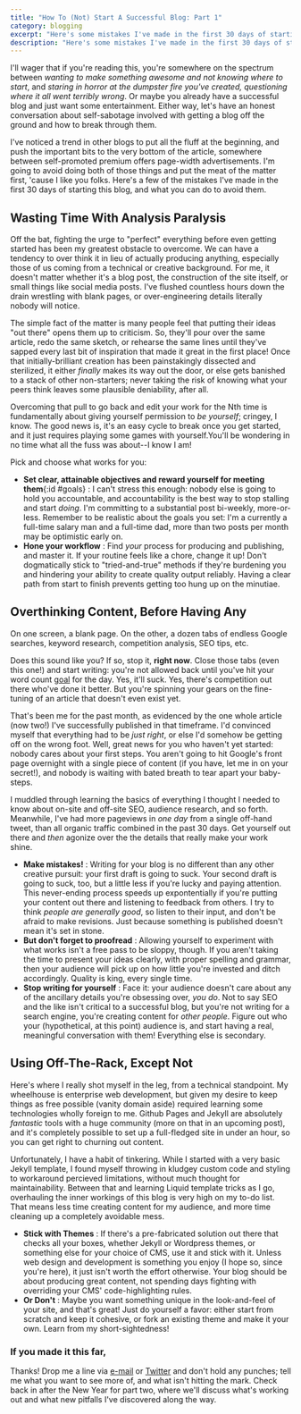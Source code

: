```yaml
---
title: "How To (Not) Start A Successful Blog: Part 1"
category: blogging
excerpt: "Here's some mistakes I've made in the first 30 days of starting this blog/hot mess, and how you can avoid them."
description: "Here's some mistakes I've made in the first 30 days of starting this blog/hot mess, and how you can avoid them."
---
```


I'll wager that if you're reading this, you're somewhere on the spectrum between *wanting to make something awesome and not knowing where to start*, and *staring in horror at the dumpster fire you've created, questioning where it all went terribly wrong*. Or maybe you already have a successful blog and just want some entertainment. Either way, let's have an honest conversation about self-sabotage involved with getting a blog off the ground and how to break through them.

I've noticed a trend in other blogs to put all the fluff at the beginning, and push the important bits to the very bottom of the article, somewhere between self-promoted premium offers page-width advertisements. I'm going to avoid doing both of those things and put the meat of the matter first, 'cause I like you folks. Here's a few of the mistakes I've made in the first 30 days of starting this blog, and what you can do to avoid them.

## Wasting Time With Analysis Paralysis
Off the bat, fighting the urge to "perfect" everything before even getting started has been my greatest obstacle to overcome. We can have a tendency to over think it in lieu of actually producing anything, especially those of us coming from a technical or creative background. For me, it doesn't matter whether it's a blog post, the construction of the site itself, or small things like social media posts. I've flushed countless hours down the drain wrestling with blank pages, or over-engineering details literally nobody will notice.

The simple fact of the matter is many people feel that putting their ideas "out there" opens them up to criticism. So, they'll pour over the same article, redo the same sketch, or rehearse the same lines until they've sapped every last bit of inspiration that made it great in the first place! Once that initially-brilliant creation has been painstakingly dissected and sterilized, it either *finally* makes its way out the door, or else gets banished to a stack of other non-starters; never taking the risk of knowing what your peers think leaves some plausible deniability, after all.

Overcoming that pull to go back and edit your work for the Nth time is fundamentally about giving yourself permission to *be yourself*; cringey, I know. The good news is, it's an easy cycle to break once you get started, and it just requires playing some games with yourself.You'll be wondering in no time what all the fuss was about--I know I am!

Pick and choose what works for you:
* **Set clear, attainable objectives and reward yourself for meeting them**{:id #goals}
  : I can't stress this enough: nobody else is going to hold you accountable, and accountability is the best way to stop stalling and start *doing*. I'm committing to a substantial post bi-weekly, more-or-less. Remember to be realistic about the goals you set: I'm a currently a full-time salary man and a full-time dad, more than two posts per month may be optimistic early on.
* **Hone your workflow**
  : Find *your* process for producing and publishing, and master it. If your routine feels like a chore, change it up! Don't dogmatically stick to "tried-and-true" methods if they're burdening you and hindering your ability to create quality output reliably. Having a clear path from start to finish prevents getting too hung up on the minutiae.

## Overthinking Content, Before Having Any
On one screen, a blank page. On the other, a dozen tabs of endless Google searches, keyword research, competition analysis, SEO tips, etc.

Does this sound like you? If so, stop it, **right now**. Close those tabs (even this one!) and start writing: you're not allowed back until you've hit your word count [goal](#goals) for the day. Yes, it'll suck. Yes, there's competition out there who've done it better. But you're spinning your gears on the fine-tuning of an article that doesn't even exist yet.

That's been me for the past month, as evidenced by the one whole article (now two!) I've successfully published in that timeframe. I'd convinced myself that everything had to be *just right*, or else I'd somehow be getting off on the wrong foot. Well, great news for you who haven't yet started: nobody cares about your first steps. You aren't going to hit Google's front page overnight with a single piece of content (if you have, let me in on your secret!), and nobody is waiting with bated breath to tear apart your baby-steps.

I muddled through learning the basics of everything I thought I needed to know about on-site and off-site SEO, audience research, and so forth. Meanwhile, I've had more pageviews in *one day* from a single off-hand tweet, than all organic traffic combined in the past 30 days. Get yourself out there and *then* agonize over the the details that really make your work shine.

* **Make mistakes!**
  : Writing for your blog is no different than any other creative pursuit: your first draft is going to suck. Your second draft is going to suck, too, but a little less if you're lucky and paying attention. This never-ending process speeds up expontentially if you're putting your content out there and listening to feedback from others. I try to think *people are generally good*, so listen to their input, and don't be afraid to make revisions. Just because something is published doesn't mean it's set in stone.
* **But don't forget to proofread**
  : Allowing yourself to experiment with what works isn't a free pass to be sloppy, though. If you aren't taking the time to present your ideas clearly, with proper spelling and grammar, then your audience will pick up on how little you're invested and ditch accordingly. Quality is king, every single time.
* **Stop writing for yourself**
  : Face it: your audience doesn't care about any of the ancillary details you're obsessing over, *you do*. Not to say SEO and the like isn't critical to a successful blog, but you're not writing for a search engine, you're creating content for *other people*. Figure out who your (hypothetical, at this point) audience is, and start having a real, meaningful conversation with them! Everything else is secondary.

## Using Off-The-Rack, Except Not
Here's where I really shot myself in the leg, from a technical standpoint. My wheelhouse is enterprise web development, but given my desire to keep things as free possible (vanity domain aside) required learning some technologies wholly foreign to me. Github Pages and Jekyll are absolutely *fantastic* tools with a huge community (more on that in an upcoming post), and it's completely possible to set up a full-fledged site in under an hour, so you can get right to churning out content.

Unfortunately, I have a habit of tinkering. While I started with a very basic Jekyll template, I found myself throwing in kludgey custom code and styling to workaround percieved limitations, without much thought for maintainability. Between that and learning Liquid template tricks as I go, overhauling the inner workings of this blog is very high on my to-do list. That means less time creating content for my audience, and more time cleaning up a completely avoidable mess.
* **Stick with Themes**
  : If there's a pre-fabricated solution out there that checks all your boxes, whether Jekyll or Wordpress themes, or something else for your choice of CMS, use it and stick with it. Unless web design and development is something you enjoy (I hope so, since you're here), it just isn't worth the effort otherwise. Your blog should be about producing great content, not spending days fighting with overriding your CMS' code-highlighting rules.
* **Or Don't**
  : Maybe you want something unique in the look-and-feel of your site, and that's great! Just do yourself a favor: either start from scratch and keep it cohesive, or fork an existing theme and make it your own. Learn from my short-sightedness!

### If you made it this far,
Thanks! Drop me a line via [e-mail](mailto:{{site.author_email}}) or [Twitter](https://twitter.com/cynolycus) and don't hold any punches; tell me what you want to see more of, and what isn't hitting the mark. Check back in after the New Year for part two, where we'll discuss what's working out and what new pitfalls I've discovered along the way.
